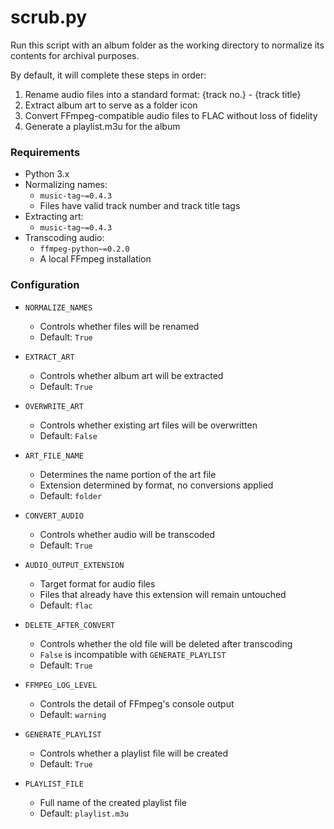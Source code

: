 # scrub.py
Run this script with an album folder as the working directory to normalize its contents for archival purposes.

By default, it will complete these steps in order:
1. Rename audio files into a standard format: {track no.} - {track title}
2. Extract album art to serve as a folder icon
3. Convert FFmpeg-compatible audio files to FLAC without loss of fidelity
4. Generate a playlist.m3u for the album

### Requirements
* Python 3.x
* Normalizing names:
  * `music-tag~=0.4.3`
  * Files have valid track number and track title tags
* Extracting art:
  * `music-tag~=0.4.3`
* Transcoding audio:
  * `ffmpeg-python~=0.2.0`
  * A local FFmpeg installation

### Configuration
* `NORMALIZE_NAMES`
  * Controls whether files will be renamed
  * Default: `True`


* `EXTRACT_ART`
  * Controls whether album art will be extracted
  * Default: `True`
* `OVERWRITE_ART`
  * Controls whether existing art files will be overwritten
  * Default: `False`
* `ART_FILE_NAME`
  * Determines the name portion of the art file
  * Extension determined by format, no conversions applied
  * Default: `folder`


* `CONVERT_AUDIO`
  * Controls whether audio will be transcoded
  * Default: `True`
* `AUDIO_OUTPUT_EXTENSION`
  * Target format for audio files
  * Files that already have this extension will remain untouched
  * Default: `flac`
* `DELETE_AFTER_CONVERT`
  * Controls whether the old file will be deleted after transcoding
  * `False` is incompatible with `GENERATE_PLAYLIST`
  * Default: `True`
* `FFMPEG_LOG_LEVEL`
  * Controls the detail of FFmpeg's console output
  * Default: `warning`


* `GENERATE_PLAYLIST`
  * Controls whether a playlist file will be created
  * Default: `True`
* `PLAYLIST_FILE`
  * Full name of the created playlist file
  * Default: `playlist.m3u`
